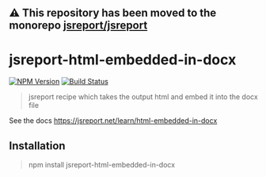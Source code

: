 **⚠️ This repository has been moved to the monorepo [jsreport/jsreport](https://github.com/jsreport/jsreport)**
--

# jsreport-html-embedded-in-docx

[![NPM Version](http://img.shields.io/npm/v/jsreport-html-embedded-in-docx.svg?style=flat-square)](https://npmjs.com/package/jsreport-html-embedded-in-docx)
[![Build Status](https://travis-ci.org/jsreport/jsreport-html-embedded-in-docx.png?branch=master)](https://travis-ci.org/jsreport/jsreport-html-embedded-in-docx)

> jsreport recipe which takes the output html and embed it into the docx file

See the docs https://jsreport.net/learn/html-embedded-in-docx

## Installation

>npm install jsreport-html-embedded-in-docx
